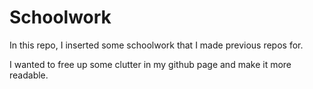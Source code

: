 # Schoolwork

In this repo, I inserted some schoolwork that I made previous repos for.

I wanted to free up some clutter in my github page and make it more readable.
